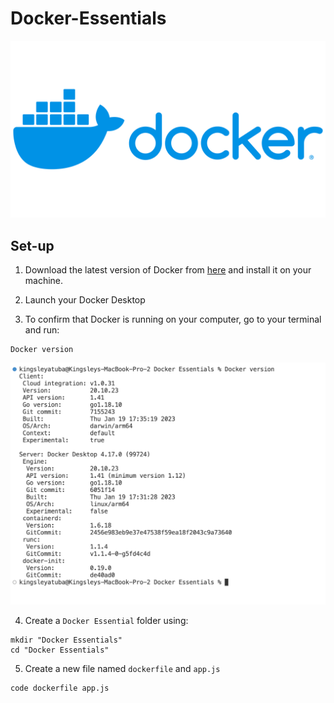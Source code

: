 # Docker-Essentials

![Docker Logo](./img/Docker-Logo.png)

## Set-up

1. Download the latest version of Docker from [here](https://docs.docker.com/get-docker/) and install it on your machine.

2. Launch your Docker Desktop

3. To confirm that Docker is running on your computer, go to your terminal and run:

```
Docker version
```

![Docker Version](./img/1.png)

4. Create a `Docker Essential` folder using:

```
mkdir "Docker Essentials"
cd "Docker Essentials"
```

5. Create a new file named `dockerfile` and `app.js` 

```
code dockerfile app.js
```



